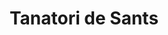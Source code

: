 ---
title: "Tanatori de Sants"
url: /barcelona/tanatori-de-sants/
shop: directores de funerarias
---